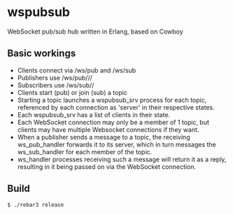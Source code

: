 # wspubsub

WebSocket pub/sub hub written in Erlang, based on Cowboy

Basic workings
--------------
* Clients connect via /ws/pub and /ws/sub
* Publishers use /ws/pub/<ApiKey>/<Domain>/<Topic>
* Subscribers use /ws/sub/<Domain>/<Topic>
* Clients start (pub) or join (sub) a topic
* Starting a topic launches a wspubsub_srv process for each topic,
referenced by each connection as 'server' in their respective states.
* Each wspubsub_srv has a list of clients in their state.
* Each WebSocket connection may only be a member of 1 topic, but clients may
have multiple Websocket connections if they want.
* When a publisher sends a message to a topic, the receiving ws_pub_handler
forwards it to its server, which in turn messages the ws_sub_handler for each
member of the topic.
* ws_handler processes receiving such a message will return it as a reply,
resulting in it being passed on via the WebSocket connection.

Build
-----

    $ ./rebar3 release
